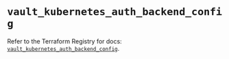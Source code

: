 # `vault_kubernetes_auth_backend_config`

Refer to the Terraform Registry for docs: [`vault_kubernetes_auth_backend_config`](https://registry.terraform.io/providers/hashicorp/vault/3.24.0/docs/resources/kubernetes_auth_backend_config).
